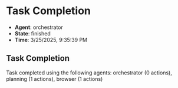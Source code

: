 # Task Completion

- **Agent**: orchestrator
- **State**: finished
- **Time**: 3/25/2025, 9:35:39 PM

## Task Completion

Task completed using the following agents: orchestrator (0 actions), planning (1 actions), browser (1 actions)

